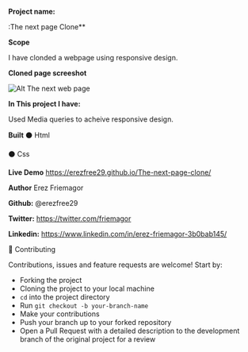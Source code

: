 
**Project name:**

:The next page Clone**

**Scope**
 
I have clonded a webpage using responsive design.

**Cloned page screeshot** 

![Alt The next web page](https://www.awesomescreenshot.com/image/5615862/16c425a0148cffac00d224addce89cfb  "Original screenshot")

**In This project I have:**

Used Media queries to acheive responsive design.

**Built**
⚫ Html
   
⚫ Css

**Live Demo** 
https://erezfree29.github.io/The-next-page-clone/

**Author** 
Erez Friemagor

**Github:** 
@erezfree29

**Twitter:** 
https://twitter.com/friemagor

**Linkedin:** 
https://www.linkedin.com/in/erez-friemagor-3b0bab145/

  
🤝 Contributing

Contributions, issues and feature requests are welcome! Start by:
-   Forking the project
-   Cloning the project to your local machine
-   `cd`  into the project directory
-   Run  `git checkout -b your-branch-name`
-   Make your contributions
-   Push your branch up to your forked repository
-   Open a Pull Request with a detailed description to the development branch of the original project for a review
